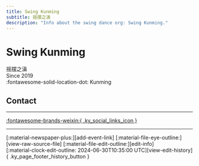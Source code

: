 ```yaml
---
title: Swing Kunming
subtitle: 摇摆之滇
description: "Info about the swing dance org: Swing Kunming."
---
```


# Swing Kunming

摇摆之滇  
Since 2019  
:fontawesome-solid-location-dot: Kunming  


## Contact


---

 [:fontawesome-brands-weixin:{ .ky_social_links_icon }](# "SwingKunming摇摆之滇")

---

<div class="ky_page_footer" markdown>
<div class="ky_page_footer_trailing" markdown="span">
[:material-newspaper-plus:][add-event-link]
[:material-file-eye-outline:][view-raw-source-file]
[:material-file-edit-outline:][edit-info]
</div>
<div class="ky_page_footer_leading" markdown="span">
[:material-clock-edit-outline: 2024-06-30T10:35:00 UTC][view-edit-history]{ .ky_page_footer_history_button }
</div>
</div>

[add-event-link]: https://github.com/swingdance/events/issues/new?assignees=&labels=add+event&projects=&template=02-add_entity.yml&title=%5Bzh_CN%5D%20Add%20Event%3A%20%3CName%3E&region=zh_CN&province=Yunnan&city=Kunming&org_id=swing-kun-ming "Add Event"
[view-raw-source-file]: https://github.com/swingdance/orgs/blob/main/zh_CN/swing-kun-ming.json "View Raw Source File"
[edit-info]: https://github.com/swingdance/orgs/issues/new?assignees=&labels=update+org&projects=&template=03-update_entity.yml&title=%5Bzh_CN%5D%20Update%20Org%3A%20Swing%20Kunming&region=zh_CN&id=swing-kun-ming&name=Swing%20Kunming "Edit Info"

[view-edit-history]: https://github.com/swingdance/orgs/commits/main/zh_CN/swing-kun-ming.json "View Edit History"
